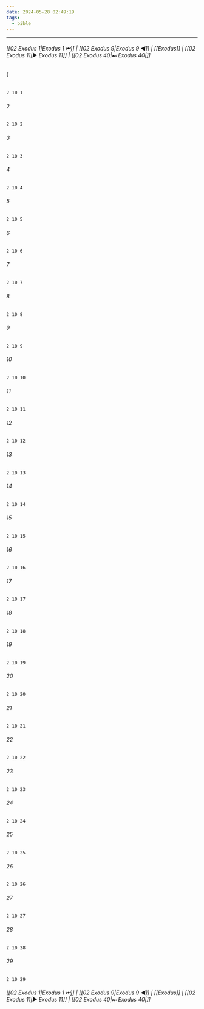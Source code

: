 ```yaml
---
date: 2024-05-28 02:49:19
tags:
  - bible
---
```

___

###### [[02 Exodus 1|Exodus 1 ⏮]] | [[02 Exodus 9|Exodus 9 ◀]] | [[Exodus]] | [[02 Exodus 11|▶ Exodus 11]] | [[02 Exodus 40|⏭ Exodus 40|]]

###### 1
``` verse
2 10 1 
```
###### 2
``` verse
2 10 2 
```
###### 3
``` verse
2 10 3 
```
###### 4
``` verse
2 10 4 
```
###### 5
``` verse
2 10 5 
```
###### 6
``` verse
2 10 6 
```
###### 7
``` verse
2 10 7 
```
###### 8
``` verse
2 10 8 
```
###### 9
``` verse
2 10 9 
```
###### 10
``` verse
2 10 10 
```
###### 11
``` verse
2 10 11 
```
###### 12
``` verse
2 10 12 
```
###### 13
``` verse
2 10 13 
```
###### 14
``` verse
2 10 14 
```
###### 15
``` verse
2 10 15 
```
###### 16
``` verse
2 10 16 
```
###### 17
``` verse
2 10 17 
```
###### 18
``` verse
2 10 18 
```
###### 19
``` verse
2 10 19 
```
###### 20
``` verse
2 10 20 
```
###### 21
``` verse
2 10 21 
```
###### 22
``` verse
2 10 22 
```
###### 23
``` verse
2 10 23 
```
###### 24
``` verse
2 10 24 
```
###### 25
``` verse
2 10 25 
```
###### 26
``` verse
2 10 26 
```
###### 27
``` verse
2 10 27 
```
###### 28
``` verse
2 10 28 
```
###### 29
``` verse
2 10 29 
```

###### [[02 Exodus 1|Exodus 1 ⏮]] | [[02 Exodus 9|Exodus 9 ◀]] | [[Exodus]] | [[02 Exodus 11|▶ Exodus 11]] | [[02 Exodus 40|⏭ Exodus 40|]]

